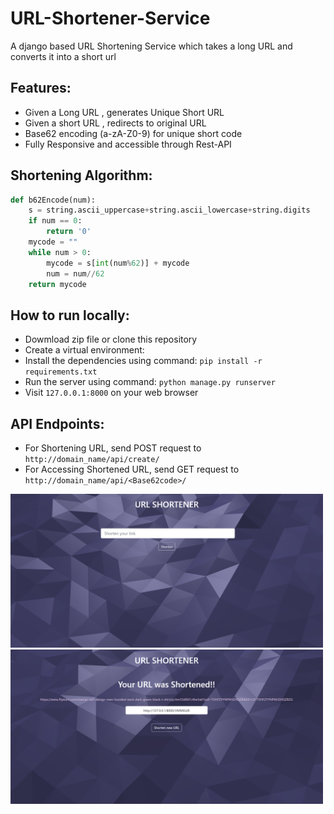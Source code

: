 # URL-Shortener-Service
A django based URL Shortening Service which takes a long URL and converts it into a short url

## Features:

*   Given a Long URL , generates Unique Short URL
*   Given a short URL , redirects to original URL
*   Base62 encoding  (a-zA-Z0-9)  for unique short code
*   Fully Responsive and accessible through Rest-API

## Shortening Algorithm:

```python
def b62Encode(num):
    s = string.ascii_uppercase+string.ascii_lowercase+string.digits
    if num == 0:
        return '0'
    mycode = ""
    while num > 0:
        mycode = s[int(num%62)] + mycode
        num = num//62
    return mycode
```

## How to run locally:

*   Dowmload zip file or clone this repository
*   Create a virtual environment:
*   Install the dependencies using command:  `pip install -r requirements.txt`
*   Run the server using command:  `python manage.py runserver`
*   Visit `127.0.0.1:8000` on your web browser

## API Endpoints:

*   For Shortening URL, send POST request to `http://domain_name/api/create/`
*   For Accessing Shortened URL, send GET request to `http://domain_name/api/<Base62code>/`





<img src="URLShortenApp/static/URLShortenApp/images/hm-page.png" width="500">      <img src="URLShortenApp/static/URLShortenApp/images/success-page.png" width="500">






